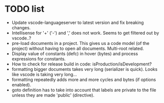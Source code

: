 # TODO list

* Update vscode-languageserver to latest version and fix breaking changes.
* Intellisense for '+' ('-') and ',' does not work. Seems to get filtered out by vscode..?
* pre-load documents in a project. This gives us a code model (of the project) without having to open all documents. Multi-root related.
* Display value of constants (defc) in hover (bytes) and process expressions for constants.
* How to check for release build in code: isProduction/isDevelopment?
* formatting bigger documents takes very long (serializer is quick). Looks like vscode is taking very long...
* formatting repeatedly adds more and more cycles and bytes (if options enabled).
* goto definition has to take into account that labels are private to the file unless they are made 'public' (directive).
